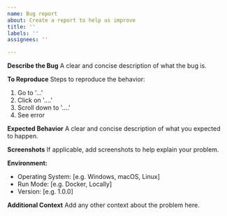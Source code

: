 ```yaml
---
name: Bug report
about: Create a report to help us improve
title: ''
labels: ''
assignees: ''

---
```


**Describe the Bug**
A clear and concise description of what the bug is.

**To Reproduce**
Steps to reproduce the behavior:
1. Go to '...'
2. Click on '....'
3. Scroll down to '....'
4. See error

**Expected Behavior**
A clear and concise description of what you expected to happen.

**Screenshots**
If applicable, add screenshots to help explain your problem.

**Environment:**
- Operating System: [e.g. Windows, macOS, Linux]
- Run Mode: [e.g. Docker, Locally]
- Version: [e.g. 1.0.0]

**Additional Context**
Add any other context about the problem here.
